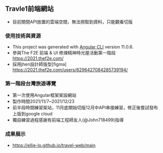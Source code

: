 ## Travle1前端網站
* 目前關閉API放置的雲端空間，無法撈取到資料，只能觀看切版

### 使用技術與資源
* This project was generated with [Angular CLI](https://github.com/angular/angular-cli) version 11.0.6.
* 參與The F2E 前端 & UI 修煉精神時光屋活動第一階段 https://2021.thef2e.com/
* 採用jhen設計師版型[figma] https://2021.thef2e.com/users/6296427084285739194/

### 第一階段台灣旅遊導覽
*  第一次使用Angular框架架設網站
*  製作時間2021/11/7~2021/12/23
*  前半段時間練習架站，11月底開始切版12月中API串接練習，修正後嘗試發布上版到google cloud
*  獨自練習過程感謝有前端工程師友人(@John718499)指導
  
### 成果展示
*  https://ellie-lo.github.io/travel-web/main

